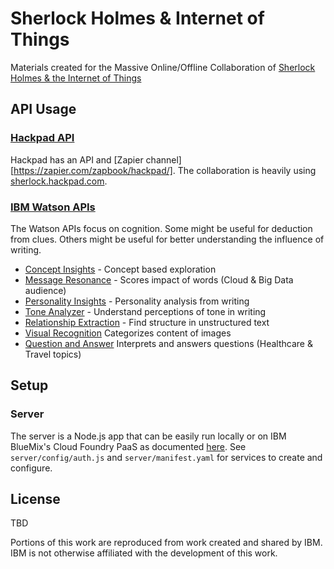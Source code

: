 # Sherlock Holmes & Internet of Things

Materials created for the Massive Online/Offline Collaboration of [Sherlock Holmes & the Internet of Things](http://sherlockholmes.io)

## API Usage

### [Hackpad API](https://hackpad.com/Hackpad-API-v1.0-k9bpcEeOo2Q)

Hackpad has an API and [Zapier channel][https://zapier.com/zapbook/hackpad/]. The collaboration is heavily using [sherlock.hackpad.com](https://sherlock.hackpad.com).

### [IBM Watson APIs](http://www.ibm.com/smarterplanet/us/en/ibmwatson/developercloud/services-catalog.html)

The Watson APIs focus on cognition. Some might be useful for deduction from clues. Others might be useful for better understanding the influence of writing.

  * [Concept Insights](http://www.ibm.com/smarterplanet/us/en/ibmwatson/developercloud/concept-insights.html) - Concept based exploration
  * [Message Resonance](http://www.ibm.com/smarterplanet/us/en/ibmwatson/developercloud/message-resonance.html) - Scores impact of words (Cloud & Big Data audience)
  * [Personality Insights](http://www.ibm.com/smarterplanet/us/en/ibmwatson/developercloud/personality-insights.html) - Personality analysis from writing 
  * [Tone Analyzer](http://www.ibm.com/smarterplanet/us/en/ibmwatson/developercloud/tone-analyzer.html) - Understand perceptions of tone in writing
  * [Relationship Extraction](http://www.ibm.com/smarterplanet/us/en/ibmwatson/developercloud/relationship-extraction.html) - Find structure in unstructured text
  * [Visual Recognition](http://www.ibm.com/smarterplanet/us/en/ibmwatson/developercloud/visual-recognition.html) Categorizes content of images
  * [Question and Answer](http://www.ibm.com/smarterplanet/us/en/ibmwatson/developercloud/visual-recognition.html) Interprets and answers questions (Healthcare & Travel topics)

## Setup

### Server

The server is a Node.js app that can be easily run locally or on IBM BlueMix's Cloud Foundry PaaS as documented [here](http://www.ibm.com/smarterplanet/us/en/ibmwatson/developercloud/doc/getting_started/gs-full-nodejs.shtml#prepare). See `server/config/auth.js` and `server/manifest.yaml` for services to create and configure.

## License

TBD

Portions of this work are reproduced from work created and shared by IBM. IBM is not otherwise affiliated with the development of this work.
